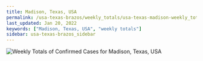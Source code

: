 ```yaml
---
title: Madison, Texas, USA
permalink: /usa-texas-brazos/weekly_totals/usa-texas-madison-weekly_totals.html
last_updated: Jan 20, 2022
keywords: ["Madison, Texas, USA", "weekly totals"]
sidebar: usa-texas-brazos_sidebar
---
```


![Weekly Totals of Confirmed Cases for Madison, Texas, USA](/covid_tracker/images/graphs/usa-texas-madison-weekly_totals_graph.png)
